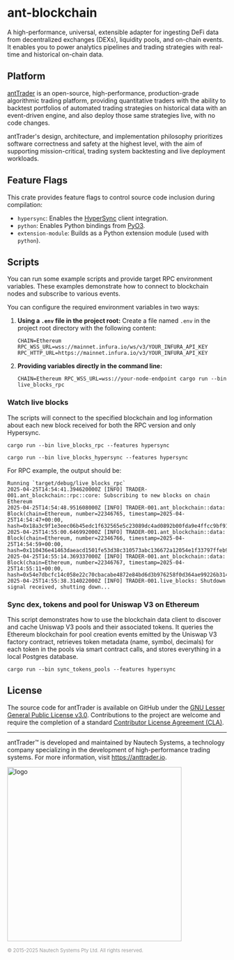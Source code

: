# ant-blockchain

A high-performance, universal, extensible adapter for ingesting DeFi data from decentralized exchanges (DEXs),
liquidity pools, and on-chain events. It enables you to power analytics pipelines and trading strategies with real-time and historical on-chain data.

## Platform

[antTrader](http://anttrader.io) is an open-source, high-performance, production-grade
algorithmic trading platform, providing quantitative traders with the ability to backtest
portfolios of automated trading strategies on historical data with an event-driven engine,
and also deploy those same strategies live, with no code changes.

antTrader's design, architecture, and implementation philosophy prioritizes software correctness and safety at the
highest level, with the aim of supporting mission-critical, trading system backtesting and live deployment workloads.

## Feature Flags

This crate provides feature flags to control source code inclusion during compilation:

- `hypersync`: Enables the [HyperSync](https://envio.dev/#hypersync) client integration.
- `python`: Enables Python bindings from [PyO3](https://pyo3.rs).
- `extension-module`: Builds as a Python extension module (used with `python`).

## Scripts

You can run some example scripts and provide target RPC environment variables. These examples demonstrate how to connect to blockchain nodes and subscribe to various events.

You can configure the required environment variables in two ways:

1. **Using a `.env` file in the project root:**
   Create a file named `.env` in the project root directory with the following content:

   ```
   CHAIN=Ethereum
   RPC_WSS_URL=wss://mainnet.infura.io/ws/v3/YOUR_INFURA_API_KEY
   RPC_HTTP_URL=https://mainnet.infura.io/v3/YOUR_INFURA_API_KEY
   ```

2. **Providing variables directly in the command line:**

   ```
   CHAIN=Ethereum RPC_WSS_URL=wss://your-node-endpoint cargo run --bin live_blocks_rpc
   ```

### Watch live blocks

The scripts will connect to the specified blockchain and log information about each new block received for both the RPC version and only Hypersync.

```
cargo run --bin live_blocks_rpc --features hypersync
```

```
cargo run --bin live_blocks_hypersync --features hypersync
```

For RPC example, the output should be:

```
Running `target/debug/live_blocks_rpc`
2025-04-25T14:54:41.394620000Z [INFO] TRADER-001.ant_blockchain::rpc::core: Subscribing to new blocks on chain Ethereum
2025-04-25T14:54:48.951608000Z [INFO] TRADER-001.ant_blockchain::data: Block(chain=Ethereum, number=22346765, timestamp=2025-04-25T14:54:47+00:00, hash=0x18a3c9f1e3eec06b45edc1f632565e5c23089dc4ad0892b00fda9e4ffcc9bf91)
2025-04-25T14:55:00.646992000Z [INFO] TRADER-001.ant_blockchain::data: Block(chain=Ethereum, number=22346766, timestamp=2025-04-25T14:54:59+00:00, hash=0x110436e41463daeacd1501fe53d38c310573abc136672a12054e1f33797ffeb9)
2025-04-25T14:55:14.369337000Z [INFO] TRADER-001.ant_blockchain::data: Block(chain=Ethereum, number=22346767, timestamp=2025-04-25T14:55:11+00:00, hash=0x54e7dbcfc14c058e22c70cbacabe4872e84bd6d3b976258f0d364ae99226b314)
2025-04-25T14:55:38.314022000Z [INFO] TRADER-001.live_blocks: Shutdown signal received, shutting down...

```

### Sync dex, tokens and pool for Uniswap V3 on Ethereum

This script demonstrates how to use the blockchain data client to discover and cache Uniswap V3 pools and their associated tokens. It queries the Ethereum blockchain for pool creation events emitted by the Uniswap V3 factory contract, retrieves token metadata (name, symbol, decimals) for each token in the pools via smart contract calls, and stores everything in a local Postgres database.

```
cargo run --bin sync_tokens_pools --features hypersync
```

## License

The source code for antTrader is available on GitHub under the [GNU Lesser General Public License v3.0](https://www.gnu.org/licenses/lgpl-3.0.en.html).
Contributions to the project are welcome and require the completion of a standard [Contributor License Agreement (CLA)](https://github.com/nautechsystems/ant_trader/blob/develop/CLA.md).

---

antTrader™ is developed and maintained by Nautech Systems, a technology
company specializing in the development of high-performance trading systems.
For more information, visit <https://anttrader.io>.

<img src="https://anttrader.io/ant-logo-white.png" alt="logo" width="400" height="auto"/>

<span style="font-size: 0.8em; color: #999;">© 2015-2025 Nautech Systems Pty Ltd. All rights reserved.</span>
